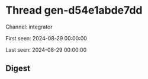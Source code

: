 # Thread gen-d54e1abde7dd
Channel: integrator

First seen: 2024-08-29 00:00:00

Last seen: 2024-08-29 00:00:00

## Digest


